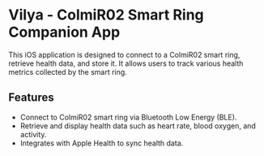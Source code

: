 # Vilya - ColmiR02 Smart Ring Companion App

This iOS application is designed to connect to a ColmiR02 smart ring, retrieve health data, and store it. It allows users to track various health metrics collected by the smart ring.

## Features

- Connect to ColmiR02 smart ring via Bluetooth Low Energy (BLE).
- Retrieve and display health data such as heart rate, blood oxygen, and activity.
- Integrates with Apple Health to sync health data.
